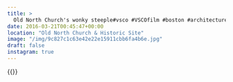 ```yaml
---
title: >
  Old North Church's wonky steeple#vsco #VSCOfilm #boston #architecture
date: 2016-03-21T00:45:47+00:00
location: "Old North Church & Historic Site"
image: "/img/9c827c1c63e42e22e15911cbb6fa4b6e.jpg"
draft: false
instagram: true
---
```


{{<photo src="/img/9c827c1c63e42e22e15911cbb6fa4b6e.jpg">}}
